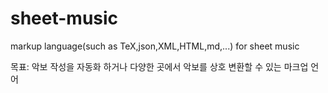 # sheet-music
markup language(such as TeX,json,XML,HTML,md,...) for sheet music

목표: 악보 작성을 자동화 하거나 다양한 곳에서 악보를 상호 변환할 수 있는 마크업 언어
